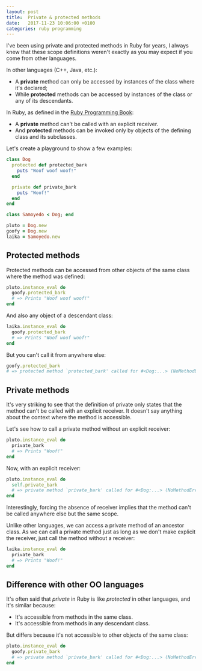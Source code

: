 ```yaml
---
layout: post
title:  Private & protected methods
date:   2017-11-23 10:06:00 +0100
categories: ruby programming
---
```


I've been using private and protected methods in Ruby for years, I always knew
that these scope definitions weren't exactly as you may expect if you come from
other languages.

In other languages (C++, Java, etc.):

  * A **private** method can only be accessed by instances of the class where
    it's declared;
  * While **protected** methods can be accessed by instances of the class or
    any of its descendants.

In Ruby, as defined in the [Ruby Programming Book][ruby-programming]:

  * A **private** method can't be called with an explicit receiver.
  * And **protected** methods can be invoked only by objects of the defining
    class and its subclasses.

Let's create a playground to show a few examples:

```ruby
class Dog
  protected def protected_bark
    puts "Woof woof woof!"
  end

  private def private_bark
    puts "Woof!"
  end
end

class Samoyedo < Dog; end

pluto = Dog.new
goofy = Dog.new
laika = Samoyedo.new
```

## Protected methods

Protected methods can be accessed from other objects of the same class where
the method was defined:

```ruby
pluto.instance_eval do
  goofy.protected_bark
  # => Prints "Woof woof woof!"
end
```

And also any object of a descendant class:

```ruby
laika.instance_eval do
  goofy.protected_bark
  # => Prints "Woof woof woof!"
end
```

But you can't call it from anywhere else:

```ruby
goofy.protected_bark
# => protected method `protected_bark' called for #<Dog:...> (NoMethodError)
```

## Private methods

It's very striking to see that the definition of private only states that
the method can't be called with an explicit receiver. It doesn't say anything
about the context where the method is accessible.

Let's see how to call a private method without an explicit receiver:

```ruby
pluto.instance_eval do
  private_bark
  # => Prints "Woof!"
end
```

Now, with an explicit receiver:

```ruby
pluto.instance_eval do
  self.private_bark
  # => private method `private_bark' called for #<Dog:...> (NoMethodError)
end
```

Interestingly, forcing the absence of receiver implies that the
method can't be called anywhere else but the same scope.

Unlike other languages, we can access a private method of an ancestor class.
As we can call a private method just as long as we don't make explicit the
receiver, just call the method without a receiver:

```ruby
laika.instance_eval do
  private_bark
  # => Prints "Woof!"
end
```

## Difference with other OO languages

It's often said that *private* in Ruby is like *protected* in other languages,
and it's similar because:

  * It's accessible from methods in the same class.
  * It's accessible from methods in any descendant class.

But differs because it's not accessible to other objects of the same class:

```ruby
pluto.instance_eval do
  goofy.private_bark
  # => private method `private_bark' called for #<Dog:...> (NoMethodError)
end
```

[ruby-programming]: http://ruby-doc.com/docs/ProgrammingRuby/html/tut_classes.html#S4
